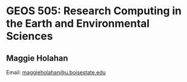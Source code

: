 # GEOS 505: Research Computing in the Earth and Environmental Sciences

## Maggie Holahan

Email: [maggieholahan@u.boisestate.edu](maggieholahan@u.boisestate.edu)
